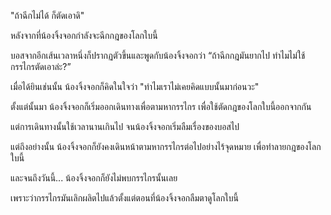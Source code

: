 "ถ้าฉีกไม่ได้ ก็ตัดเอาดิ"


หลังจากที่น้องจิ้งจอกกำลังจะฉีกกฎของโลกใบนี้

บอสจากอีกเส้นเวลาหนึ่งก็ปรากฏตัวขึ้นและพูดกับน้องจิ้งจอกว่า
“ถ้าฉีกกฎมันยากไป ทำไมไม่ใช้กรรไกรตัดเอาล่ะ?”

เมื่อได้ยินเช่นนั้น น้องจิ้งจอกก็คิดในใจว่า
"ทำไมเราไม่เคยคิดแบบนั้นมาก่อนวะ"

ตั้งแต่นั้นมา น้องจิ้งจอกก็เริ่มออกเดินทางเพื่อตามหากรรไกร
เพื่อใช้ตัดกฎของโลกใบนี้ออกจากกัน

แต่การเดินทางนั้นใช้เวลานานเกินไป จนน้องจิ้งจอกเริ่มลืมเรื่องของบอสไป

แต่ถึงอย่างนั้น น้องจิ้งจอกก็ยังคงเดินหน้าตามหากรรไกรต่อไปอย่างไร้จุดหมาย
เพื่อทำลายกฎของโลกใบนี้

และจนถึงวันนี้... น้องจิ้งจอกก็ยังไม่พบกรรไกรนั้นเลย 

เพราะว่ากรรไกรมันเลิกผลิตไปแล้วตั้งแต่ตอนที่น้องจิ้งจอกลืมตาดูโลกใบนี้